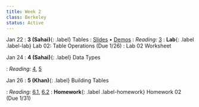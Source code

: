 ```yaml
---
title: Week 2
class: Berkeley
status: Active
---
```


Jan 22
: **3 (Sahai)**{: .label} Tables
   : [Slides](https://docs.google.com/presentation/d/1w_NH02ruMfsMwqHIteU8qlNhdzPNszVgNE0DWJLfels/edit?usp=sharing) &#8226; [Demos](https://data8.datahub.berkeley.edu/hub/user-redirect/git-pull?repo=https%3A%2F%2Fgithub.com%2Fdata-8%2Fmaterials-sp24&urlpath=tree%2Fmaterials-sp24%2Flec%2Flec03%2Flec03.ipynb&branch=main)
: *Reading:* [3](https://inferentialthinking.com/chapters/03/programming-in-python.html)
: **Lab**{: .label .label-lab} Lab 02: Table Operations (Due 1/26)
   : Lab 02 Worksheet

Jan 24
: **4 (Sahai)**{: .label} Data Types
 <!-- : [Slides](#) &#8226; [Demos](#) &#8226; [Blank Demos](#) -->
: *Reading:* [4](https://inferentialthinking.com/chapters/04/Data_Types.html), [5](https://inferentialthinking.com/chapters/05/Sequences.html)

Jan 26
: **5 (Khan)**{: .label} Building Tables
 <!-- : [Slides](#) &#8226; [Demos](#) &#8226; [Blank Demos](#) -->
: *Reading:* [6.1](https://inferentialthinking.com/chapters/06/1/Sorting_Rows.html), [6.2](https://inferentialthinking.com/chapters/06/2/Selecting_Rows.html)
: **Homework**{: .label .label-homework} Homework 02 (Due 1/31)